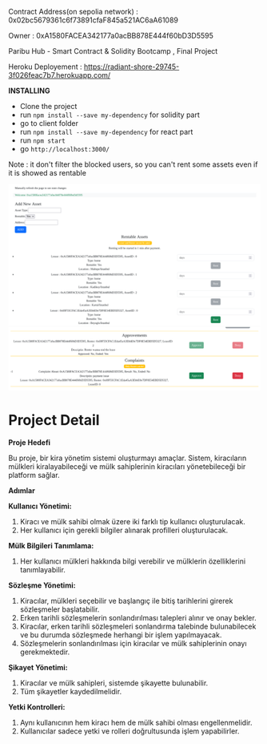 Contract Address(on sepolia network) : 0x02bc5679361c6f73891cfaF845a521AC6aA61089

Owner : 0xA1580FACEA342177a0acBB878E444f60bD3D5595

Paribu Hub - Smart Contract & Solidity Bootcamp , Final Project 


Heroku Deployement : https://radiant-shore-29745-3f026feac7b7.herokuapp.com/

**INSTALLING**
- Clone the project 
- run `npm install --save my-dependency` for solidity part
- go to client folder
- run `npm install --save my-dependency` for react part
- run `npm start`
- go `http://localhost:3000/`

Note : it don't filter the blocked users, so you can't rent some assets even if it is showed as rentable

![Alt text](image-1.png)
![Alt text](image-2.png)


# Project Detail

**Proje Hedefi**

Bu proje, bir kira yönetim sistemi oluşturmayı amaçlar. Sistem, kiracıların mülkleri kiralayabileceği ve mülk sahiplerinin kiracıları yönetebileceği bir platform sağlar.

**Adımlar**

**Kullanıcı Yönetimi:**

1. Kiracı ve mülk sahibi olmak üzere iki farklı tip kullanıcı oluşturulacak.
2. Her kullanıcı için gerekli bilgiler alınarak profilleri oluşturulacak.

**Mülk Bilgileri Tanımlama:**

1. Her kullanıcı mülkleri hakkında bilgi verebilir ve mülklerin özelliklerini tanımlayabilir.

**Sözleşme Yönetimi:**

1. Kiracılar, mülkleri seçebilir ve başlangıç ile bitiş tarihlerini girerek sözleşmeler başlatabilir.
2. Erken tarihli sözleşmelerin sonlandırılması talepleri alınır ve onay bekler.
3. Kiracılar, erken tarihli sözleşmeleri sonlandırma talebinde bulunabilecek ve bu durumda sözleşmede herhangi bir işlem yapılmayacak.
4. Sözleşmelerin sonlandırılması için kiracılar ve mülk sahiplerinin onayı gerekmektedir.

**Şikayet Yönetimi:**

1. Kiracılar ve mülk sahipleri, sistemde şikayette bulunabilir.
2. Tüm şikayetler kaydedilmelidir.

**Yetki Kontrolleri:**

1. Aynı kullanıcının hem kiracı hem de mülk sahibi olması engellenmelidir.
2. Kullanıcılar sadece yetki ve rolleri doğrultusunda işlem yapabilirler.
